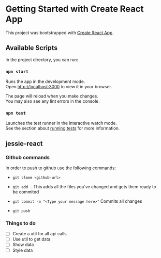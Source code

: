 # Getting Started with Create React App

This project was bootstrapped with [Create React App](https://github.com/facebook/create-react-app).

## Available Scripts

In the project directory, you can run:

### `npm start`

Runs the app in the development mode.\
Open [http://localhost:3000](http://localhost:3000) to view it in your browser.

The page will reload when you make changes.\
You may also see any lint errors in the console.

### `npm test`

Launches the test runner in the interactive watch mode.\
See the section about [running tests](https://facebook.github.io/create-react-app/docs/running-tests) for more information.

## jessie-react

### Github commands

In order to push to github use the following commands:

- `git clone <github-url>`

- `git add .` This adds all the files you've changed and gets them ready to be commited
- `git commit -m "<Type your message here>"` Commits all changes
- `git push`

### Things to do

- [ ] Create a util for all api calls
- [ ] Use util to get data
- [ ] Show data
- [ ] Style data
